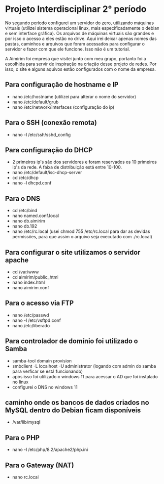 # Projeto Interdisciplinar 2° período

No segundo período configurei um servidor do zero, utilizando máquinas virtuais (utilizei sistema operacional linux, mais especificadamente o debian e sem interface gráfica). Os arquivos de máquinas virtuais são grandes e por isso o acesso a eles estão no drive. Aqui irei deixar apenas nomes das pastas, caminhos e arquivos que foram acessados para configurar o servidor e fazer com que ele funcione. Isso não é um tutorial.

A Aimirim foi empresa que visitei junto com meu grupo, portanto foi a escolhida para servir de inspiração na criação desse projeto de redes. Por isso, o site e alguns aquivos estão configurados com o nome da empresa.

## Para configuração de hostname e IP

- nano /etc/hostname (utilizei para alterar o nome do servidor)
- nano /etc/default/grub
- nano /etc/network/interfaces (configuração do ip)

## Para o SSH (conexão remota)

- nano -l /etc/ssh/sshd_config

## Para configuração do DHCP 

- 2 primeiros ip's são dos servidores e foram reservados os 10 primeiros ip's da rede. A faixa de distribuição está entre 10-100.
- nano /etc/default/isc-dhcp-server
- cd /etc/dhcp
- nano -l dhcpd.conf

## Para o DNS

- cd /etc/bind
- nano named.conf.local
- nano db.aimirim
- nano db.192
- nano /etc/rc.local (usei chmod 755 /etc/rc.local para dar as devidas permissões, para que assim o arquivo seja executado com ./rc.local)

## Para configurar o site utilizamos o servidor apache

- cd /var/www
- cd aimirim/public_html
- nano index.html
- nano aimirim.conf

## Para o acesso via FTP

- nano /etc/passwd
- nano -l /etc/vsftpd.conf
- nano /etc/liberado

## Para controlador de domínio foi utilizado o Samba

- samba-tool domain provision
- smbclient -L localhost -U administrator (logando com admin do samba para verficar se está funcionando)
- após isso foi utilizado o windows 11 para acessar o AD que foi instalado no linux
- configurei o DNS no windows 11

## caminho onde os bancos de dados criados no MySQL dentro do Debian ficam disponíveis

- /var/lib/mysql

## Para o PHP

- nano -l /etc/php/8.2/apache2/php.ini

## Para o Gateway (NAT)

- nano rc.local

